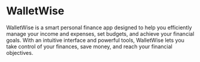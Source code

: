 # WalletWise
WalletWise is a smart personal finance app designed to help you efficiently manage your income and expenses, set budgets, and achieve your financial goals. With an intuitive interface and powerful tools, WalletWise lets you take control of your finances, save money, and reach your financial objectives.
